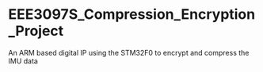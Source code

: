 # EEE3097S_Compression_Encryption_Project
An ARM based digital IP using the STM32F0 to encrypt and compress the IMU data
